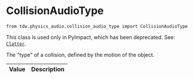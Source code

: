 # CollisionAudioType

`from tdw.physics_audio.collision_audio_type import CollisionAudioType`

This class is used only in PyImpact, which has been deprecated. See: [`Clatter`](../add_ons/clatter.md).

The "type" of a collision, defined by the motion of the object.

| Value | Description |
| --- | --- |